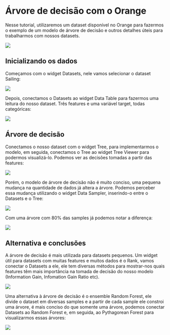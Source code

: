 # Árvore de decisão com o Orange
Nesse tutorial, utilizaremos um dataset disponível no Orange para fazermos o exemplo de um modelo de árvore de decisão e outros detalhes úteis para trabalharmos com nossos datasets.

![](https://github.com/ciencia-de-dados-pratica/GEAM-basico/blob/master/2020/Kelvy%20-%20%C3%81rvore%20de%20decis%C3%A3o%20com%20o%20Orange/Imagens/Screenshot_0.png)

## Inicializando os dados
Começamos com o widget Datasets, nele vamos selecionar o dataset Sailing:

![](https://github.com/ciencia-de-dados-pratica/GEAM-basico/blob/master/2020/Kelvy%20-%20%C3%81rvore%20de%20decis%C3%A3o%20com%20o%20Orange/Imagens/Screenshot_1.png)

Depois, conectamos o Datasets ao widget Data Table para fazermos uma leitura do nosso dataset. Três features e uma variável target, todas categóricas:

![](https://github.com/ciencia-de-dados-pratica/GEAM-basico/blob/master/2020/Kelvy%20-%20%C3%81rvore%20de%20decis%C3%A3o%20com%20o%20Orange/Imagens/Screenshot_2.png)

## Árvore de decisão
Conectamos o nosso dataset com o widget Tree, para implementarmos o modelo, em seguida, conectamos o Tree ao widget Tree Viewer para podermos visualizá-lo. Podemos ver as decisões tomadas a partir das features:

![](https://github.com/ciencia-de-dados-pratica/GEAM-basico/blob/master/2020/Kelvy%20-%20%C3%81rvore%20de%20decis%C3%A3o%20com%20o%20Orange/Imagens/Screenshot_3.png)

Porém, o modelo de árvore de decisão não é muito conciso, uma pequena mudança na quantidade de dados já altera a árvore. Podemos perceber essa mudança utilizando o widget Data Sampler, inserindo-o entre o Datasets e o Tree:

![](https://github.com/ciencia-de-dados-pratica/GEAM-basico/blob/master/2020/Kelvy%20-%20%C3%81rvore%20de%20decis%C3%A3o%20com%20o%20Orange/Imagens/Screenshot_4.png)

Com uma árvore com 80% das samples já podemos notar a diferença:

![](https://github.com/ciencia-de-dados-pratica/GEAM-basico/blob/master/2020/Kelvy%20-%20%C3%81rvore%20de%20decis%C3%A3o%20com%20o%20Orange/Imagens/Screenshot_5.png)

## Alternativa e conclusões
A árvore de decisão é mais utilizada para datasets pequenos. Um widget útil para datasets com muitas features e muitos dados é o Rank, vamos conectar o Datasets a ele, ele tem diversas métodos para mostrar-nos quais features têm mais importância na tomada de decisão do nosso modelo (Information Gain, Infomation Gain Ratio etc).

![](https://github.com/ciencia-de-dados-pratica/GEAM-basico/blob/master/2020/Kelvy%20-%20%C3%81rvore%20de%20decis%C3%A3o%20com%20o%20Orange/Imagens/Screenshot_6.png)

Uma alternativa à árvore de decisão é o ensemble Random Forest, ele divide o dataset em diversas samples e a partir de cada sample ele constroi uma árvore, é mais conciso do que somente uma árvore, podemos conectar Datasets ao Random Forest e, em seguida, ao Pythagorean Forest para visualizarmos essas árvores:

![](https://github.com/ciencia-de-dados-pratica/GEAM-basico/blob/master/2020/Kelvy%20-%20%C3%81rvore%20de%20decis%C3%A3o%20com%20o%20Orange/Imagens/Screenshot_7.png)

